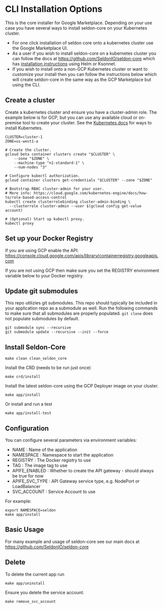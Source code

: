 # CLI Installation Options

This is the core installer for Google Marketplace. Depending on your use case you have several ways to install seldon-core on your Kubernetes cluster.

  * For one click installation of seldon core onto a kubernetes cluster use the Google Marketplace UI.
  * As a user if you wish to install seldon-core on a kubernetes cluster you can follow the docs at https://github.com/SeldonIO/seldon-core which has [installation instructions](https://github.com/SeldonIO/seldon-core/blob/master/docs/install.md) using Helm or Ksonnet.
  * If you wish to install onto a non-GCP Kubernetes cluster or want to customize your install then you can follow the instructions below which will create seldon-core in the same way as the GCP Marketplace but using the CLI.

## Create a cluster

Create a kubernetes cluster and ensure you have a cluster-admin role. The example below is for GCP, but you can use any available cloud or on-premise tool to create your cluster. See the [Kubernetes docs](https://kubernetes.io/docs/setup/) for ways to install Kubernetes.

```
CLUSTER=cluster-1
ZONE=us-west1-a

# Create the cluster.
gcloud beta container clusters create "$CLUSTER" \
    --zone "$ZONE" \
    --machine-type "n1-standard-1" \
    --num-nodes "3"

# Configure kubectl authorization.
gcloud container clusters get-credentials "$CLUSTER" --zone "$ZONE"

# Bootstrap RBAC cluster-admin for your user.
# More info: https://cloud.google.com/kubernetes-engine/docs/how-to/role-based-access-control
kubectl create clusterrolebinding cluster-admin-binding \
  --clusterrole cluster-admin --user $(gcloud config get-value account)

# (Optional) Start up kubectl proxy.
kubectl proxy
```

## Set up your Docker Registry

If you are using GCP enable the API:
https://console.cloud.google.com/apis/library/containerregistry.googleapis.com

If you are not using GCP then make sure you set the REGISTRY environment variable below to your Docker registry.

## Update git submodules

This repo utilizies git submodules. This repo should typically be included in your
application repo as a submodule as well. Run the following commands to make sure that
all submodules are properly populated. `git clone` does not populate submodules by
default.

```shell
git submodule sync --recursive
git submodule update --recursive --init --force
```

## Install Seldon-Core

```
make clean clean_seldon_core
```

Install the CRD (needs to be run just once)

```
make crd/install
```

Install the latest seldon-core using the GCP Deployer image on your cluster.

```
make app/install
```

Or install and run a test

```
make app/install-test
```

## Configuration

You can configure several parameters via environment variables:

 * NAME : Name of the application
 * NAMESPACE : Namespace to start the application
 * REGISTRY : The Docker registry to use
 * TAG : The image tag to use
 * APIFE_ENABLED : Whether to create the API gateway - should always be true for now
 * APIFE_SVC_TYPE : API Gateway service type, e.g. NodePort or LoadBalancer
 * SVC_ACCOUNT : Service Account to use

For example:

```
export NAMESPACE=seldon
make app/install
```

## Basic Usage

For many example and usage of seldon-core see our main docs at https://github.com/SeldonIO/seldon-core

## Delete

To delete the current app run

```
make app/uninstall
```

Ensure you delete the service account.

```
make remove_svc_account
```
